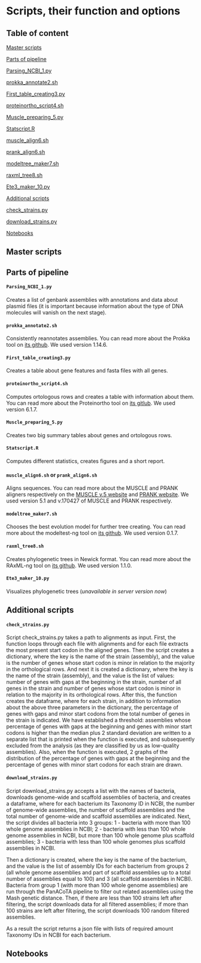# Scripts, their function and options

## Table of content

[Master scripts](https://github.com/Asklepiad/BI_project_2022/blob/main/scripts/README.md#master-scripts)

[Parts of pipeline](https://github.com/Asklepiad/BI_project_2022/blob/main/scripts/README.md#parts-of-pipeline)

[Parsing_NCBI_1.py](https://github.com/Asklepiad/BI_project_2022/blob/main/scripts/README.md#parsing_NCBI_1.py)

[prokka_annotate2.sh](https://github.com/Asklepiad/BI_project_2022/blob/main/scripts/README.md#prokka_annotate2.sh)

[First_table_creating3.py](https://github.com/Asklepiad/BI_project_2022/blob/main/scripts/README.md#first_table_creating3.py)

[proteinortho_script4.sh](https://github.com/Asklepiad/BI_project_2022/blob/main/scripts/README.md#proteinortho_script4.sh)

[Muscle_preparing_5.py](https://github.com/Asklepiad/BI_project_2022/blob/main/scripts/README.md#muscle_preparing_5.py)

[Statscript.R](https://github.com/Asklepiad/BI_project_2022/blob/main/scripts/README.md#statscript.R)

[muscle_align6.sh](https://github.com/Asklepiad/BI_project_2022/blob/main/scripts/README.md#muscle_align6.sh)

[prank_align6.sh](https://github.com/Asklepiad/BI_project_2022/blob/main/scripts/README.md#prank_align6.sh)

[modeltree_maker7.sh](https://github.com/Asklepiad/BI_project_2022/blob/main/scripts/README.md#modeltree_maker7.sh)

[raxml_tree8.sh](https://github.com/Asklepiad/BI_project_2022/blob/main/scripts/README.md#raxml_tree8.sh)

[Ete3_maker_10.py](https://github.com/Asklepiad/BI_project_2022/blob/main/scripts/README.md#ete3_maker_10.py)

[Additional scripts](https://github.com/Asklepiad/BI_project_2022/blob/main/scripts/README.md#additional-scripts)

[check_strains.py](https://github.com/Asklepiad/BI_project_2022/blob/main/scripts/README.md#check_strains.py)

[download_strains.py](https://github.com/Asklepiad/BI_project_2022/blob/main/scripts/README.md#download_strains.py)

[Notebooks](https://github.com/Asklepiad/BI_project_2022/blob/main/scripts/README.md#notebooks)

## Master scripts

## Parts of pipeline

#### ```Parsing_NCBI_1.py```
Сreates a list of genbank assemblies with annotations and data about plasmid files (it is important because information about the type of DNA molecules will vanish on the next stage).
#### ```prokka_annotate2.sh```
Consistently reannotates assemblies. You can read more about the Prokka tool on [its github](https://github.com/tseemann/prokka). We used version 1.14.6.
#### ```First_table_creating3.py```
Creates a table about gene features and fasta files with all genes.
#### ```proteinortho_script4.sh```
Computes ortologous rows and creates a table with information about them. You can read more about the Proteinortho tool on [its gitlub](https://gitlab.com/paulklemm_PHD/proteinortho). We used version 6.1.7.
#### ```Muscle_preparing_5.py```
Creates two big summary tables about genes and ortologous rows.
#### ```Statscript.R```
Computes different statistics, creates figures and a short report.
#### ```muscle_align6.sh``` or ```prank_align6.sh```
Aligns sequences. You can read more about the MUSCLE and PRANK aligners respectively on the [MUSCLE v.5 website](https://www.drive5.com/muscle/) and [PRANK website](http://wasabiapp.org/software/prank/). We used version 5.1 and v.170427 of MUSCLE and PRANK respectively.
#### ```modeltree_maker7.sh```
Chooses the best evolution model for further tree creating. You can read more about the modeltest-ng tool on [its github](https://github.com/ddarriba/modeltest). We used version 0.1.7.
#### ```raxml_tree8.sh```
Creates phylogenetic trees in Newick format. You can read more about the RAxML-ng tool on [its github](https://github.com/amkozlov/raxml-ng). We used version 1.1.0.
#### ```Ete3_maker_10.py```
Visualizes phylogenetic trees (*unavailable in server version now*)

## Additional scripts

#### ```check_strains.py```
Script check_strains.py takes a path to alignments as input. First, the function loops through each file with alignments and for each file extracts the most present start codon in the aligned genes. 
Then the script creates a dictionary, where the key is the name of the strain (assembly), and the value is the number of genes whose start codon is minor in relation to the majority in the orthological rows. And next it is created a dictionary, where the key is the name of the strain (assembly), and the value is the list of values: number of genes with gaps at the beginning in the strain, number of all genes in the strain and number of genes whose start codon is minor in relation to the majority in its orthological rows.
After this, the function creates the dataframe, where for each strain, in addition to information about the above three parameters in the dictionary, the percentage of genes with gaps and minor start codons from the total number of genes in the strain is indicated.
We have established a threshold: assemblies whose percentage of genes with gaps at the beginning and genes with minor start codons is higher than the median plus 2 standard deviation are written to a separate list that is printed when the function is executed, and subsequently excluded from the analysis (as they are classified by us as low-quality assemblies). 
Also, when the function is executed, 2 graphs of the distribution of the percentage of genes with gaps at the beginning and the percentage of genes with minor start codons for each strain are drawn.

#### ```download_strains.py```
Script download_strains.py accepts a list with the names of bacteria, downloads genome-wide and scaffold assemblies of bacteria, and creates a dataframe, where for each bacterium its Taxonomy ID in NCBI, the number of genome-wide assemblies, the number of scaffold assemblies and the total number of genome-wide and scaffold assemblies are indicated.
Next, the script divides all bacteria into 3 groups:
1 - bacteria with more than 100 whole genome assemblies in NCBI; 
2 - bacteria with less than 100 whole genome assemblies in NCBI, but more than 100 whole genome plus scaffold assemblies; 
3 - bacteria with less than 100 whole genomes plus scaffold assemblies in NCBI.

Then a dictionary is created, where the key is the name of the bacterium, and the value is the list of assembly IDs for each bacterium from groups 2 (all whole genome assemblies and part of scaffold assemblies up to a total number of assemblies equal to 100) and 3 (all scaffold assemblies in NCBI).
Bacteria from group 1 (with more than 100 whole genome assemblies) are run through the PanACoTA pipeline to filter out related assemblies using the Mash genetic distance. Then, if there are less than 100 strains left after filtering, the script downloads data for all filtered assemblies; if more than 100 strains are left after filtering, the script downloads 100 random filtered assemblies.

As a result the script returns a json file with lists of required amount Taxonomy IDs in NCBI for each bacterium.

## Notebooks
